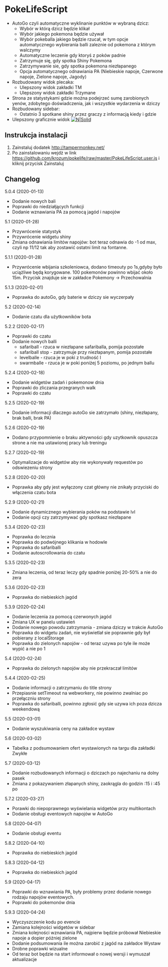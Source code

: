 # PokeLifeScript

* AutoGo czyli automatyczne wyklinanie punktów w wybraną dzicz:
  - Wybór w którą dzicz będzie klikał
  - Wybór jakiego pokemona będzie używał
  - Wybór pokeballa jakiego będzie rzucał, w tym opcje automatycznego wybierania balli zaleznie od pokemona z którym walczymy
  - Automatyczne leczenie gdy ktoryś z poków padnie
  - Zatrzymuje się, gdy spotka Shiny Pokemona
  - Zatrzymywanie sie, gdy spotka pokemona niezłapanego
  - Opcja automatycznego odnawiania PA (Niebieskie napoje, Czerwone napoje, Zielone napoje, Jagody)
* Rozbudowany widok plecaka:
  - Ulepszony widok zakładki TM
  - Ulepszony widok zakładki Trzymane
* Strona ze statystykami gdzie można podejrzeć sumę zarobionych yenów, zdobytego doświadczenia, jak i wszystkie wydarzenia w dziczy  
* Rozbudowany sidebar:
  - Ostatnio 3 spotkane shiny przez graczy z informacją kiedy i gdzie
* Ulepszony graficznie widok
[![N|Solid](https://i.imgur.com/LqM5fs7.png)](https://github.com/krozum/pokelife)

Instrukcja instalacji
---------

1. Zainstaluj dodatek http://tampermonkey.net/
2. Po zainstalowaniu wejdż w link https://github.com/krozum/pokelife/raw/master/PokeLifeScript.user.js i kliknij przycisk Zainstaluj


Changelog
---------
5.0.4 (2020-01-13)
* Dodanie nowych bali
* Poprawki do niedziałjących funkcji
* Dodanie wznawiania PA za pomocą jagód i napojów

5.1 (2020-01-28)
* Przywrócenie statystyk
* Przywrócenie widgetu shiny
* Zmiana odnawiania limitów napojów: bot teraz odnawia do -1 od max, czyli np 11/12 tak aby zostawić ostatni limit na fontanne.

5.1.1 (2020-01-28)
* Przywrócenie wbijania szkoleniowca, dodano timeouty po 1s,gdyby było uciążliwe będą korygowane. 100 pokemonów powinno wbijać około 15m. Przycisk znajduje sie w zakładce Pokemony -> Przechowalnia

5.1.3 (2020-02-01)
* Poprawka do autoGo, gdy baterie w dziczy sie wyczerpały

5.2 (2020-02-14)
* Dodanie czatu dla użytkowników bota

5.2.2 (2020-02-17)
* Poprawki do czatu
* Dodanie nowych balli
  * safariball - rzuca w niezłapane safariballa, pomija pozostałe
  * safariball stop - zatrzymuje przy niezłapanym, pomija pozostałe
  * levelballe - rzuca je w poki z trudność I 
  * swarmballe - rzuca je w poki poniżej 5 poziomu, po jednym ballu
  
5.2.4 (2020-02-18)
* Dodanie widgetów zadań i pokemonow dnia
* Poprawki do zliczania przegranych walk
* Poprawki do czatu

5.2.5 (2020-02-19)
* Dodanie informacji dlaczego autoGo sie zatrzymało (shiny, niezłapany, brak balli, brak PA)

5.2.6 (2020-02-19)
* Dodano przypomnienie o braku aktywności gdy uzytkownik opuszcza strone a nie ma ustawionej pracy lub treningu

5.2.7 (2020-02-19)
* Optymalizacje do widgetów aby nie wykonywały requestów po odswiezeniu strony

5.2.8 (2020-02-20)
* Poprawka aby gdy jest wyłączony czat główny nie znikały przyciski do włączenia czatu bota

5.2.9 (2020-02-21)
* Dodanie dynamicznego wybierania poków na podstawie lvl
* Dodanie opcji czy zatrzymywać gdy spotkasz niezłapane

5.3.4 (2020-02-23)
* Poprawka do lecznia
* Poprawka do podwójnego klikania w hodowle
* Poprawka do safariballi
* Dodanie autoscrollowania do czatu

5.3.5 (2020-02-23)
* Zmiana leczenia, od teraz leczy gdy spadnie poniżej 20-50% a nie do zera

5.3.6 (2020-02-23)
* Poprawka do niebieskich jagód

5.3.9 (2020-02-24)
* Dodanie leczenia za pomocą czerwonych jagód
* Zmiana UX w panelu ustawień
* Dodanie nowego powodu zatrzymania - zmiana dziczy w trakcie AutoGo
* Poprawka do widgetu zadań, nie wyświetlał sie poprawnie gdy był pobierany z localStorage
* Poprawka do zielonych napojów - od teraz uzywa po tyle ile może wypić a nie po 1

5.4 (2020-02-24)
* Poprawka do zielonych napojów aby nie przekraczał limitów

5.4.4 (2020-02-25)
* Dodanie informacji o zatrzymaniu do title strony
* Przepiasnie setTimeout na webworkery, nie powinno zwalniac po przełączniu strony
* Poprawka do safariballi, powinno zgłosić gdy sie uzywa ich poza dzicza weekendową

5.5 (2020-03-01)
* Dodanie wyszukiwania ceny na zakładce wystaw

5.6 (2020-03-02)
* Tabelka z podsumowaniem ofert wystawionych na targu dla zakładki Zwykłe

5.7 (2020-03-12)
* Dodanie rozbudowanych informacji o dziczach po najechaniu na dolny pasek
* Zmiana z pokazywaniem złapanych shiny, zaokrągla do godzin :15 i :45 po

5.7.2 (2020-03-27)
* Porawki do niepoprawnego wyświelania widgetów przy multikontach
* Dodanie obsługi eventowych napojów w AutoGo

5.8 (2020-04-07)
* Dodanie obsługi eventu

5.8.2 (2020-04-10)
* Poprawka do niebieskich jagód

5.8.3 (2020-04-12)
* Poprawka do niebieskich jagód

5.9 (2020-04-17)
* Poprawki do wznawiania PA, były problemy przez dodanie nowego rodzaju napojów eventowych.
* Poprawki do pokemonów dnia

5.9.3 (2020-04-24)
* Wyczyszczenie kodu po evencie
* Zamiana kolejności widgetów w sidebar
* Zmiana kolejności wznawiania PA, najpierw będzie próbował Niebieskie napoje a dopier póżniej zielone
* Dodanie podsumowania ile można zarobić z jagód na zakładce Wystaw
* Drobne poprawki wizualne
* Od teraz bot będzie na start informował o nowej wersji i wymuszał aktualizacje
